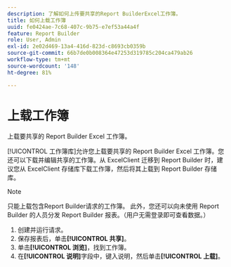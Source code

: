 ```yaml
---
description: 了解如何上传要共享的Report BuilderExcel工作簿。
title: 如何上载工作簿
uuid: fe0424ae-7c68-407c-9b75-e7ef53a44a4f
feature: Report Builder
role: User, Admin
exl-id: 2e02d469-13a4-416d-823d-c8693cb0359b
source-git-commit: 66b7de0b008364e47253d319785c204ca479ab26
workflow-type: tm+mt
source-wordcount: '148'
ht-degree: 81%

---
```


# 上载工作簿

上载要共享的 Report Builder Excel 工作簿。

[!UICONTROL 工作簿库]允许您上载要共享的 Report Builder Excel 工作簿。您还可以下载并编辑共享的工作簿。从 ExcelClient 迁移到 Report Builder 时，建议您从 ExcelClient 存储库下载工作簿，然后将其上载到 Report Builder 存储库。

>[!NOTE]
>
>只能上载包含Report Builder请求的工作簿。 此外，您还可以向未使用 Report Builder 的人员分发 Report Builder 报表。（用户无需登录即可查看数据。）

1. 创建并运行请求。
1. 保存报表后，单击&#x200B;**[!UICONTROL 共享]**。
1. 单击&#x200B;**[!UICONTROL 浏览]**，找到工作簿。
1. 在&#x200B;**[!UICONTROL 说明]**&#x200B;字段中，键入说明，然后单击&#x200B;**[!UICONTROL 上载]**。
